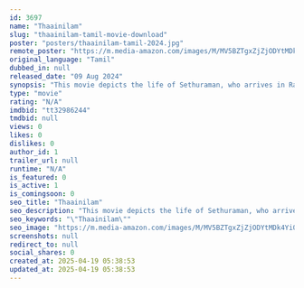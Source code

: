 ```yaml
---
id: 3697
name: "Thaainilam"
slug: "thaainilam-tamil-movie-download"
poster: "posters/thaainilam-tamil-2024.jpg"
remote_poster: "https://m.media-amazon.com/images/M/MV5BZTgxZjZjODYtMDk4Yi00MTI5LWE2ODktMjc1ZmQwMmVhZmNhXkEyXkFqcGc@._V1_SX300.jpg"
original_language: "Tamil"
dubbed_in: null
released_date: "09 Aug 2024"
synopsis: "This movie depicts the life of Sethuraman, who arrives in Rameswaram, Tamil Nadu, during the time of the civil war in Sri Lanka, along with his daughter Tamizhini. Along with the aspirations of freedom, it portrays a plethora of h..."
type: "movie"
rating: "N/A"
imdbid: "tt32986244"
tmdbid: null
views: 0
likes: 0
dislikes: 0
author_id: 1
trailer_url: null
runtime: "N/A"
is_featured: 0
is_active: 1
is_comingsoon: 0
seo_title: "Thaainilam"
seo_description: "This movie depicts the life of Sethuraman, who arrives in Rameswaram, Tamil Nadu, during the time of the civil war in Sri Lanka, along with his daughter Tamizhini. Along with the aspirations of freedom, it portrays a plethora of h..."
seo_keywords: "\"Thaainilam\""
seo_image: "https://m.media-amazon.com/images/M/MV5BZTgxZjZjODYtMDk4Yi00MTI5LWE2ODktMjc1ZmQwMmVhZmNhXkEyXkFqcGc@._V1_SX300.jpg"
screenshots: null
redirect_to: null
social_shares: 0
created_at: 2025-04-19 05:38:53
updated_at: 2025-04-19 05:38:53
---
```


